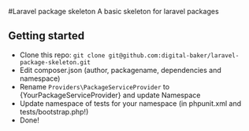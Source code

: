 #Laravel package skeleton
A basic skeleton for laravel packages

## Getting started

 - Clone this repo: `git clone git@github.com:digital-baker/laravel-package-skeleton.git`
 - Edit composer.json (author, packagename, dependencies and namespace)
 - Rename `Providers\PackageServiceProvider` to {YourPackageServiceProvider} and update Namespace
 - Update namespace of tests for your namespace (in phpunit.xml and tests/bootstrap.php!)
 - Done!
